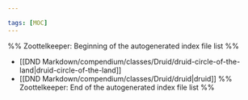 ```yaml
---

tags: [MOC]
---
```

%% Zoottelkeeper: Beginning of the autogenerated index file list  %%
-  [[DND Markdown/compendium/classes/Druid/druid-circle-of-the-land|druid-circle-of-the-land]]
-  [[DND Markdown/compendium/classes/Druid/druid|druid]]
%% Zoottelkeeper: End of the autogenerated index file list  %%
